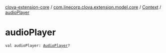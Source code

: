 [clova-extension-core](../../index.md) / [com.linecorp.clova.extension.model.core](../index.md) / [Context](index.md) / [audioPlayer](./audio-player.md)

# audioPlayer

`val audioPlayer: `[`AudioPlayer`](../-audio-player/index.md)`?`